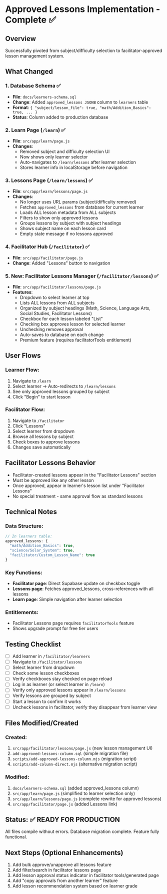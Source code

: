 # Approved Lessons Implementation - Complete ✅

## Overview
Successfully pivoted from subject/difficulty selection to facilitator-approved lesson management system.

## What Changed

### 1. Database Schema ✅
- **File**: `docs/learners-schema.sql`
- **Change**: Added `approved_lessons JSONB` column to `learners` table
- **Format**: `{ "subject/lesson_file": true, "math/Addition_Basics": true, ... }`
- **Status**: Column added to production database

### 2. Learn Page (`/learn`) ✅
- **File**: `src/app/learn/page.js`
- **Changes**:
  - Removed subject and difficulty selection UI
  - Now shows only learner selector
  - Auto-navigates to `/learn/lessons` after learner selection
  - Stores learner info in localStorage before navigation

### 3. Lessons Page (`/learn/lessons`) ✅
- **File**: `src/app/learn/lessons/page.js`
- **Changes**:
  - No longer uses URL params (subject/difficulty removed)
  - Fetches `approved_lessons` from database for current learner
  - Loads ALL lesson metadata from ALL subjects
  - Filters to show only approved lessons
  - Groups lessons by subject with subject headings
  - Shows subject name on each lesson card
  - Empty state message if no lessons approved

### 4. Facilitator Hub (`/facilitator`) ✅
- **File**: `src/app/facilitator/page.js`
- **Change**: Added "Lessons" button to navigation

### 5. New: Facilitator Lessons Manager (`/facilitator/lessons`) ✅
- **File**: `src/app/facilitator/lessons/page.js`
- **Features**:
  - Dropdown to select learner at top
  - Lists ALL lessons from ALL subjects
  - Organized by subject headings (Math, Science, Language Arts, Social Studies, Facilitator Lessons)
  - Checkbox for each lesson labeled "List"
  - Checking box approves lesson for selected learner
  - Unchecking removes approval
  - Auto-saves to database on each change
  - Premium feature (requires facilitatorTools entitlement)

## User Flows

### Learner Flow:
1. Navigate to `/learn`
2. Select learner → Auto-redirects to `/learn/lessons`
3. See only approved lessons grouped by subject
4. Click "Begin" to start lesson

### Facilitator Flow:
1. Navigate to `/facilitator`
2. Click "Lessons"
3. Select learner from dropdown
4. Browse all lessons by subject
5. Check boxes to approve lessons
6. Changes save automatically

## Facilitator Lessons Behavior
- Facilitator-created lessons appear in the "Facilitator Lessons" section
- Must be approved like any other lesson
- Once approved, appear in learner's lesson list under "Facilitator Lessons"
- No special treatment - same approval flow as standard lessons

## Technical Notes

### Data Structure:
```javascript
// In learners table:
approved_lessons: {
  "math/Addition_Basics": true,
  "science/Solar_System": true,
  "facilitator/Custom_Lesson_Name": true
}
```

### Key Functions:
- **Facilitator page**: Direct Supabase update on checkbox toggle
- **Lessons page**: Fetches approved_lessons, cross-references with all lessons
- **Learn page**: Simple navigation after learner selection

### Entitlements:
- Facilitator Lessons page requires `facilitatorTools` feature
- Shows upgrade prompt for free tier users

## Testing Checklist

- [ ] Add learner in `/facilitator/learners`
- [ ] Navigate to `/facilitator/lessons`
- [ ] Select learner from dropdown
- [ ] Check some lesson checkboxes
- [ ] Verify checkboxes stay checked on page reload
- [ ] Log in as learner (or select learner in `/learn`)
- [ ] Verify only approved lessons appear in `/learn/lessons`
- [ ] Verify lessons are grouped by subject
- [ ] Start a lesson to confirm it works
- [ ] Uncheck lessons in facilitator, verify they disappear from learner view

## Files Modified/Created

### Created:
1. `src/app/facilitator/lessons/page.js` (new lesson management UI)
2. `add-approved-lessons-column.sql` (simple migration file)
3. `scripts/add-approved-lessons-column.mjs` (migration script)
4. `scripts/add-column-direct.mjs` (alternative migration script)

### Modified:
1. `docs/learners-schema.sql` (added approved_lessons column)
2. `src/app/learn/page.js` (simplified to learner selection only)
3. `src/app/learn/lessons/page.js` (complete rewrite for approved lessons)
4. `src/app/facilitator/page.js` (added Lessons link)

## Status: ✅ READY FOR PRODUCTION

All files compile without errors. Database migration complete. Feature fully functional.

## Next Steps (Optional Enhancements)

1. Add bulk approve/unapprove all lessons feature
2. Add filter/search in facilitator lessons page
3. Add lesson approval status indicator in facilitator tools/generated page
4. Add "copy approvals from another learner" feature
5. Add lesson recommendation system based on learner grade
